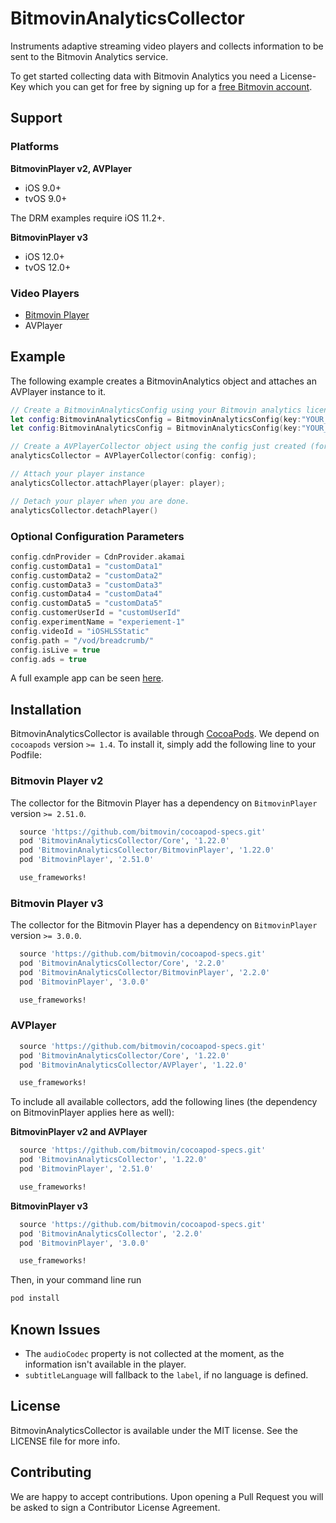 # BitmovinAnalyticsCollector

Instruments adaptive streaming video players and collects information to be sent to the Bitmovin Analytics service.

To get started collecting data with Bitmovin Analytics you need a License-Key which you can get for free by signing up for a [free Bitmovin account](https://bitmovin.com/dashboard/signup).

## Support

### Platforms

**BitmovinPlayer v2, AVPlayer**

* iOS 9.0+
* tvOS 9.0+

The DRM examples require iOS 11.2+.

**BitmovinPlayer v3**

* iOS 12.0+
* tvOS 12.0+

### Video Players

* [Bitmovin Player](https://github.com/bitmovin/bitmovin-player-ios-sdk-cocoapod)
* AVPlayer

## Example

The following example creates a BitmovinAnalytics object and attaches an AVPlayer instance to it.

```swift
// Create a BitmovinAnalyticsConfig using your Bitmovin analytics license key and/or your Bitmovin Player Key
let config:BitmovinAnalyticsConfig = BitmovinAnalyticsConfig(key:"YOUR_ANALYTICS_KEY",playerKey:"YOUR_PLAYER_KEY")
let config:BitmovinAnalyticsConfig = BitmovinAnalyticsConfig(key:"YOUR_ANALYTICS_KEY")

// Create a AVPlayerCollector object using the config just created (for the Bitmovin Player, create a BitmovinPlayerCollector)
analyticsCollector = AVPlayerCollector(config: config);

// Attach your player instance
analyticsCollector.attachPlayer(player: player);

// Detach your player when you are done.
analyticsCollector.detachPlayer()
```

### Optional Configuration Parameters

```swift
config.cdnProvider = CdnProvider.akamai
config.customData1 = "customData1"
config.customData2 = "customData2"
config.customData3 = "customData3"
config.customData4 = "customData4"
config.customData5 = "customData5"
config.customerUserId = "customUserId"
config.experimentName = "experiement-1"
config.videoId = "iOSHLSStatic"
config.path = "/vod/breadcrumb/"
config.isLive = true
config.ads = true
```

A full example app can be seen [here](https://github.com/bitmovin/bitmovin-analytics-collector-ios/tree/develop/Examples/BitmovinAnalyticsCollector).

## Installation

BitmovinAnalyticsCollector is available through [CocoaPods](http://cocoapods.org). We depend on `cocoapods` version `>= 1.4`. To install
it, simply add the following line to your Podfile:

### Bitmovin Player v2

The collector for the Bitmovin Player has a dependency on `BitmovinPlayer` version `>= 2.51.0`.

```ruby
  source 'https://github.com/bitmovin/cocoapod-specs.git'
  pod 'BitmovinAnalyticsCollector/Core', '1.22.0'
  pod 'BitmovinAnalyticsCollector/BitmovinPlayer', '1.22.0'
  pod 'BitmovinPlayer', '2.51.0'

  use_frameworks!
```

### Bitmovin Player v3

The collector for the Bitmovin Player has a dependency on `BitmovinPlayer` version `>= 3.0.0`.

```ruby
  source 'https://github.com/bitmovin/cocoapod-specs.git'
  pod 'BitmovinAnalyticsCollector/Core', '2.2.0'
  pod 'BitmovinAnalyticsCollector/BitmovinPlayer', '2.2.0'
  pod 'BitmovinPlayer', '3.0.0'

  use_frameworks!
```

### AVPlayer

```ruby
  source 'https://github.com/bitmovin/cocoapod-specs.git'
  pod 'BitmovinAnalyticsCollector/Core', '1.22.0'
  pod 'BitmovinAnalyticsCollector/AVPlayer', '1.22.0'

  use_frameworks!
```

To include all available collectors, add the following lines (the dependency on BitmovinPlayer applies here as well):

**BitmovinPlayer v2 and AVPlayer**

```ruby
  source 'https://github.com/bitmovin/cocoapod-specs.git'
  pod 'BitmovinAnalyticsCollector', '1.22.0'
  pod 'BitmovinPlayer', '2.51.0'

  use_frameworks!
```

**BitmovinPlayer v3**

```ruby
  source 'https://github.com/bitmovin/cocoapod-specs.git'
  pod 'BitmovinAnalyticsCollector', '2.2.0'
  pod 'BitmovinPlayer', '3.0.0'

  use_frameworks!
```

Then, in your command line run

```ruby
pod install
```

## Known Issues

* The `audioCodec` property is not collected at the moment, as the information isn't available in the player.
* `subtitleLanguage` will fallback to the `label`, if no language is defined.

## License

BitmovinAnalyticsCollector is available under the MIT license. See the LICENSE file for more info.

## Contributing

We are happy to accept contributions.
Upon opening a Pull Request you will be asked to sign a Contributor License Agreement.
